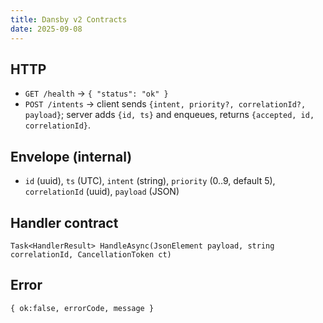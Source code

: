 ```yaml
---
title: Dansby v2 Contracts
date: 2025-09-08
---
```


## HTTP
- `GET /health` → `{ "status": "ok" }`
- `POST /intents` → client sends `{intent, priority?, correlationId?, payload}`; server adds `{id, ts}` and enqueues, returns `{accepted, id, correlationId}`.

## Envelope (internal)
- `id` (uuid), `ts` (UTC), `intent` (string), `priority` (0..9, default 5), `correlationId` (uuid), `payload` (JSON)

## Handler contract
`Task<HandlerResult> HandleAsync(JsonElement payload, string correlationId, CancellationToken ct)`

## Error
`{ ok:false, errorCode, message }`
